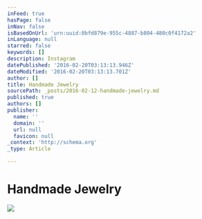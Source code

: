 ```yaml
---
inFeed: true
hasPage: false
inNav: false
isBasedOnUrl: 'urn:uuid:0bfd879e-955c-4887-b804-480c0f4172a2'
inLanguage: null
starred: false
keywords: []
description: Instagram
datePublished: '2016-02-20T03:13:13.946Z'
dateModified: '2016-02-20T03:13:13.701Z'
author: []
title: Handmade Jewelry
sourcePath: _posts/2016-02-12-handmade-jewelry.md
published: true
authors: []
publisher:
  name: ''
  domain: ''
  url: null
  favicon: null
_context: 'http://schema.org'
_type: Article

---
```

# Handmade Jewelry
![](https://s3-us-west-2.amazonaws.com/the-grid-img/p/09beec44156e45b03ee729b967e63d874d3171d8.jpg)